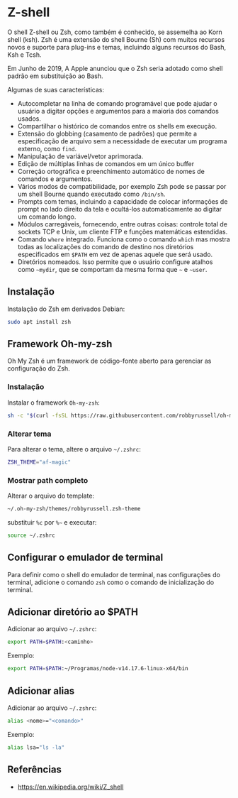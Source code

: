 # Z-shell

O shell Z-shell ou Zsh, como também é conhecido, se assemelha ao Korn shell (ksh). Zsh é uma extensão do shell Bourne (Sh) com muitos recursos novos e suporte para plug-ins e temas, incluindo alguns recursos do Bash, Ksh e Tcsh.

Em Junho de 2019, A Apple anunciou que o Zsh seria adotado como shell padrão em substituição ao Bash.

Algumas de suas características:

- Autocompletar na linha de comando programável que pode ajudar o usuário a digitar opções e argumentos para a maioria dos comandos usados.
- Compartilhar o histórico de comandos entre os shells em execução.
- Extensão do globbing (casamento de padrões) que permite a especificação de arquivo sem a necessidade de executar um programa externo, como `find`.
- Manipulação de variável/vetor aprimorada.
- Edição de múltiplas linhas de comandos em um único buffer
- Correção ortográfica e preenchimento automático de nomes de comandos e argumentos.
- Vários modos de compatibilidade, por exemplo Zsh pode se passar por um shell Bourne quando executado como `/bin/sh`.
- Prompts com temas, incluindo a capacidade de colocar informações de prompt no lado direito da tela e ocultá-los automaticamente ao digitar um comando longo.
- Módulos carregáveis, fornecendo, entre outras coisas: controle total de sockets TCP e Unix, um cliente FTP e funções matemáticas estendidas.
- Comando `where` integrado. Funciona como o comando `which` mas mostra todas as localizações do comando de destino nos diretórios especificados em `$PATH` em vez de apenas aquele que será usado.
- Diretórios nomeados. Isso permite que o usuário configure atalhos como `~mydir`, que se comportam da mesma forma que `~` e `~user`.

## Instalação

Instalação do Zsh em derivados Debian:

```bash
sudo apt install zsh
```

## Framework Oh-my-zsh

Oh My Zsh é um framework de código-fonte aberto para gerenciar as configuração do Zsh.

### Instalação

Instalar o framework `Oh-my-zsh`:

```bash
sh -c "$(curl -fsSL https://raw.githubusercontent.com/robbyrussell/oh-my-zsh/master/tools/install.sh)"
```

### Alterar tema

Para alterar o tema, altere o arquivo `~/.zshrc`:

```bash
ZSH_THEME="af-magic"
```

### Mostrar path completo

Alterar o arquivo do template:

```bash
~/.oh-my-zsh/themes/robbyrussell.zsh-theme
```

substituir `%c` por `%~` e executar:

```bash
source ~/.zshrc
```

## Configurar o emulador de terminal

Para definir como o shell do emulador de terminal, nas configurações do terminal, adicione o comando `zsh` como o comando de inicialização do terminal.

## Adicionar diretório ao $PATH

Adicionar ao arquivo `~/.zshrc`:

```bash
export PATH=$PATH:<caminho>
```

Exemplo:

```bash
export PATH=$PATH:~/Programas/node-v14.17.6-linux-x64/bin
```

## Adicionar alias

Adicionar ao arquivo `~/.zshrc`:

```bash
alias <nome>="<comando>"
```

Exemplo:

```bash
alias lsa="ls -la"
```

## Referências

- <https://en.wikipedia.org/wiki/Z_shell>
